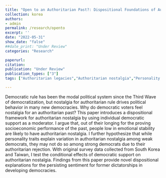 ```yaml
---
title: "Open to an Authoritarian Past?: Dispositional Foundations of Authoritarian Nostalgia"
collection: korea
authors: 
- admin
permalink: /research/opento
excerpt: ''
date: "2022-05-31"
show_date: "false"
##date_print: "Under Review"
categories: "Research"

paperurl: 
citation:
publication: "Under Review"
publication_types: ["3"]
tags: ["Authoritarian legacies","Authoritarian nostalgia","Personality traits"]

---
```


Democratic rule has been the modal political system since the Third Wave of democratization, but nostalgia for authoritarian rule drives political behavior in many new democracies. Why do democratic voters feel nostalgia for an authoritarian past? This paper introduces a dispositional framework for authoritarian nostalgia by using individual democratic support as a moderator. I argue that, out of their longing for the proving socioeconomic performance of the past, people low in emotional stability are likely to have authoritarian nostalgia. I further hypothesize that while personality traits explain variation in authoritarian nostalgia among weak democrats, they may not do so among strong democrats due to their authoritarian rejection. With original survey data collected from South Korea and Taiwan, I test the conditional effects of democratic support on authoritarian nostalgia. Findings from this paper provide novel dispositional explanations for the persisting sentiment for former dictatorships in developing democracies.

